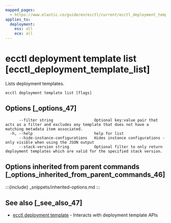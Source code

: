```yaml
---
mapped_pages:
  - https://www.elastic.co/guide/en/ecctl/current/ecctl_deployment_template_list.html
applies_to:
  deployment:
    ess: all
    ece: all
---
```


# ecctl deployment template list [ecctl_deployment_template_list]

Lists deployment templates.

```
ecctl deployment template list [flags]
```


## Options [_options_47]

```
      --filter string                  Optional key:value pair that acts as a filter and excludes any template that does not have a matching metadata item associated.
  -h, --help                           help for list
      --hide-instance-configurations   Hides instance configurations - only visible when using the JSON output
      --stack-version string           Optional filter to only return deployment templates which are valid for the specified stack version.
```


## Options inherited from parent commands [_options_inherited_from_parent_commands_46]

:::{include} _snippets/inherited-options.md
:::


## See also [_see_also_47]

* [ecctl deployment template](/reference/ecctl_deployment_template.md)	 - Interacts with deployment template APIs

